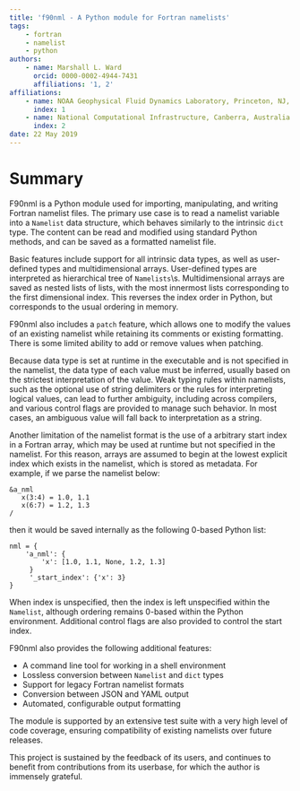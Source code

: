 ```yaml
---
title: 'f90nml - A Python module for Fortran namelists'
tags:
    - fortran
    - namelist
    - python
authors:
    - name: Marshall L. Ward
      orcid: 0000-0002-4944-7431
      affiliations: '1, 2'
affiliations:
    - name: NOAA Geophysical Fluid Dynamics Laboratory, Princeton, NJ, USA
      index: 1
    - name: National Computational Infrastructure, Canberra, Australia
      index: 2
date: 22 May 2019
---
```


Summary
=======

F90nml is a Python module used for importing, manipulating, and writing Fortran
namelist files.  The primary use case is to read a namelist variable into a
`Namelist` data structure, which behaves similarly to the intrinsic `dict`
type.  The content can be read and modified using standard Python methods, and
can be saved as a formatted namelist file.

Basic features include support for all intrinsic data types, as well as
user-defined types and multidimensional arrays.  User-defined types are
interpreted as hierarchical tree of `Namelists`\s.  Multidimensional arrays
are saved as nested lists of lists, with the most innermost lists corresponding
to the first dimensional index.  This reverses the index order in Python, but
corresponds to the usual ordering in memory.

F90nml also includes a `patch` feature, which allows one to modify the values
of an existing namelist while retaining its comments or existing formatting.
There is some limited ability to add or remove values when patching.

Because data type is set at runtime in the executable and is not specified in
the namelist, the data type of each value must be inferred, usually based on
the strictest interpretation of the value.  Weak typing rules within namelists,
such as the optional use of string delimiters or the rules for interpreting
logical values, can lead to further ambiguity, including across compilers, and
various control flags are provided to manage such behavior.  In most cases, an
ambiguous value will fall back to interpretation as a string.

Another limitation of the namelist format is the use of a arbitrary start index
in a Fortran array, which may be used at runtime but not specified in the
namelist.  For this reason, arrays are assumed to begin at the lowest explicit
index which exists in the namelist, which is stored as metadata.  For example,
if we parse the namelist below:

    &a_nml
       x(3:4) = 1.0, 1.1
       x(6:7) = 1.2, 1.3
    /

then it would be saved internally as the following 0-based Python list:

    nml = {
        'a_nml': {
            'x': [1.0, 1.1, None, 1.2, 1.3]
         }
         '_start_index': {'x': 3}
    }

When index is unspecified, then the index is left unspecified within the
`Namelist`, although ordering remains 0-based within the Python environment.
Additional control flags are also provided to control the start index.

F90nml also provides the following additional features:

- A command line tool for working in a shell environment
- Lossless conversion between `Namelist` and `dict` types
- Support for legacy Fortran namelist formats
- Conversion between JSON and YAML output
- Automated, configurable output formatting

The module is supported by an extensive test suite with a very high level of
code coverage, ensuring compatibility of existing namelists over future
releases.

This project is sustained by the feedback of its users, and continues to
benefit from contributions from its userbase, for which the author is immensely
grateful.
